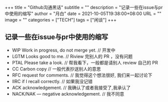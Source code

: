 +++
title       = "Github沟通黑话"
subtitle    = ""
description = "记录一些在issue与pr中使用的缩写"
author      = "月白"
date        = 2021-10-05T19:38:00+08:00
URL         = ""
image       = ""
categories  = ["TECH"]
tags        = ["闲谈"]
+++

## 记录一些在issue与pr中使用的缩写

* WIP Work in progress, do not merge yet. // 开发中
* LGTM Looks good to me. // Riview 完别人的 PR ，没有问题
* PTAL Please take a look. // 帮我看下，一般都是请别人 review 自己的 PR
* CC Carbon copy // 一般代表抄送别人的意思
* RFC request for comments. // 我觉得这个想法很好, 我们来一起讨论下
* IIRC if I recall correctly. // 如果我没记错
* ACK acknowledgement. // 我确认了或者我接受了,我承认了
* NACK/NAK — negative acknowledgement. // 我不同意
